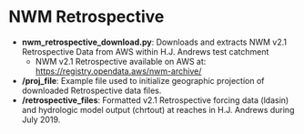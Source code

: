 # NWM Retrospective

-   **nwm_retrospective_download.py**: Downloads and extracts NWM v2.1 Retrospective Data from AWS within H.J. Andrews test catchment
    -   NWM v2.1 Retrospective available on AWS at: https://registry.opendata.aws/nwm-archive/
-   **/proj_file**: Example file used to initialize geographic projection of downloaded Retrospective data files.
-   **/retrospective_files**: Formatted v2.1 Retrospective forcing data (ldasin) and hydrologic model output (chrtout) at reaches in H.J. Andrews during July 2019.
